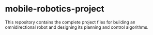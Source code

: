 # mobile-robotics-project
This repository contains the complete project files for building an omnidirectional robot and designing its planning and control algorithms.
